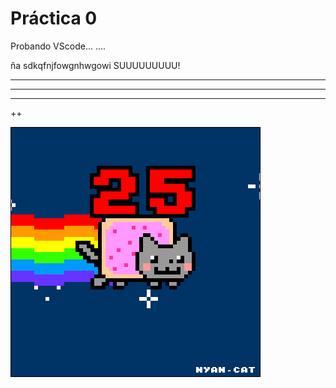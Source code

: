  # Práctica 0

Probando VScode...
....

ña sdkqfnjfowgnhwgowi SUUUUUUUUU!
*****************************


*****************
***
++

![](Ejercicio2-img1.gif)